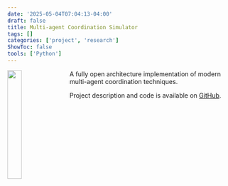 ```yaml
---
date: '2025-05-04T07:04:13-04:00'
draft: false
title: Multi-agent Coordination Simulator
tags: []
categories: ['project', 'research']
ShowToc: false
tools: ['Python']
---
```


<p float="right">
  <img src="/img/2025/contactsnapp/m-a_s.png" width="25%" style="float: left; margin: 0 1em 0 0;"/>
</p>


A fully open architecture implementation of modern multi-agent coordination techniques. 

Project description and code is available on [GitHub](https://github.com/tjards/multi-agent_sim).